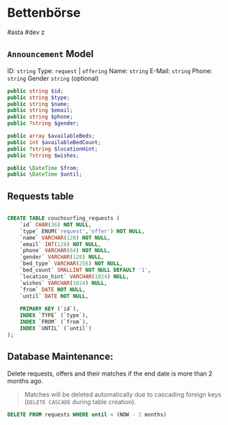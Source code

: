 # Bettenbörse
#asta #dev z


## `Announcement` Model

ID: `string`
Type: `request` | `offering`
Name: `string`
E-Mail: `string`
Phone: `string`
Gender `string` (optional)

```php
public string $id;
public string $type;
public string $name;
public string $email;
public string $phone;
public ?string $gender;

public array $availableBeds;
public int $availableBedCount;
public ?string $locationHint;
public ?string $wishes;

public \DateTime $from;
public \DateTime $until;
```

## Requests table

```sql

CREATE TABLE couchsurfing_requests (
	`id` CHAR(36) NOT NULL, 
	`type` ENUM('request','offer') NOT NULL, 
	`name` VARCHAR(128) NOT NULL, 
	`email` INT(128) NOT NULL, 
	`phone` VARCHAR(64) NOT NULL, 
	`gender` VARCHAR(128) NULL, 
	`bed_type` VARCHAR(256) NOT NULL, 
	`bed_count` SMALLINT NOT NULL DEFAULT '1',
	`location_hint` VARCHAR(1024) NULL,
	`wishes` VARCHAR(1024) NULL,
	`from` DATE NOT NULL, 
	`until` DATE NOT NULL, 
	
	PRIMARY KEY (`id`), 
	INDEX `TYPE` (`type`), 
	INDEX `FROM` (`from`), 
	INDEX `UNTIL` (`until`)
); 

```

## Database Maintenance:

Delete requests, offers and their matches if the end date is more than 2 months ago.

> Matches will be deleted automatically due to cascading foreign keys (`DELETE CASCADE` during table creation).

```sql
DELETE FROM requests WHERE until < (NOW - 2 months)
```
